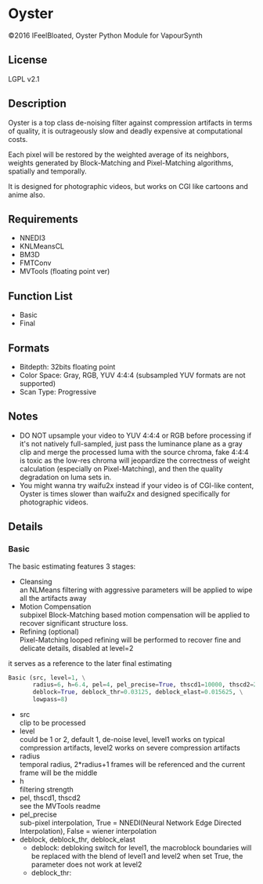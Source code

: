 # Oyster
©2016 IFeelBloated, Oyster Python Module for VapourSynth
## License
LGPL v2.1
## Description
Oyster is a top class de-noising filter against compression artifacts in terms of quality, it is outrageously slow and deadly expensive at computational costs.

Each pixel will be restored by the weighted average of its neighbors, weights generated by Block-Matching and Pixel-Matching algorithms, spatially and temporally.

It is designed for photographic videos, but works on CGI like cartoons and anime also.
## Requirements
- NNEDI3
- KNLMeansCL
- BM3D
- FMTConv
- MVTools (floating point ver)

## Function List
- Basic
- Final

## Formats
- Bitdepth: 32bits floating point
- Color Space: Gray, RGB, YUV 4:4:4 (subsampled YUV formats are not supported)
- Scan Type: Progressive

## Notes
- DO NOT upsample your video to YUV 4:4:4 or RGB before processing if it's not natively full-sampled, just pass the luminance plane as a gray clip and merge the processed luma with the source chroma, fake 4:4:4 is toxic as the low-res chroma will jeopardize the correctness of weight calculation (especially on Pixel-Matching), and then the quality degradation on luma sets in.
- You might wanna try waifu2x instead if your video is of CGI-like content, Oyster is times slower than waifu2x and designed specifically for photographic videos.

## Details
### Basic
The basic estimating features 3 stages:

- Cleansing<br />
  an NLMeans filtering with aggressive parameters will be applied to wipe all the artifacts away
- Motion Compensation<br />
  subpixel Block-Matching based motion compensation will be applied to recover significant structure loss.
- Refining (optional) <br />
  Pixel-Matching looped refining will be performed to recover fine and delicate details, disabled at level=2

it serves as a reference to the later final estimating
```python
Basic (src, level=1, \
       radius=6, h=6.4, pel=4, pel_precise=True, thscd1=10000, thscd2=255, \
       deblock=True, deblock_thr=0.03125, deblock_elast=0.015625, \
       lowpass=8)
```
- src<br />
  clip to be processed
- level<br />
  could be 1 or 2, default 1, de-noise level, level1 works on typical compression artifacts, level2 works on severe compression artifacts
- radius<br />
  temporal radius, 2*radius+1 frames will be referenced and the current frame will be the middle
- h<br />
  filtering strength
- pel, thscd1, thscd2<br />
  see the MVTools readme
- pel_precise<br />
  sub-pixel interpolation, True = NNEDI(Neural Network Edge Directed Interpolation), False = wiener interpolation
- deblock, deblock_thr, deblock_elast<br />
  - deblock: debloking switch for level1, the macroblock boundaries will be replaced with the blend of level1 and level2 when set True, the parameter does not work at level2
  - deblock_thr: 
